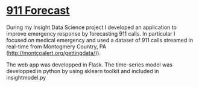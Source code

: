 # [911 Forecast](http://www.911forecast.site)
During my Insight Data Science project I developed an application to improve emergency response by forecasting 911 calls. In particular I focused on medical emergency and used a dataset of 911 calls streamed in real-time from Montogmery Country, PA (http://montcoalert.org/gettingdata/)).

The web app was developped in Flask. The time-series model was developped in python by using sklearn toolkit and included in  insightmodel.py













